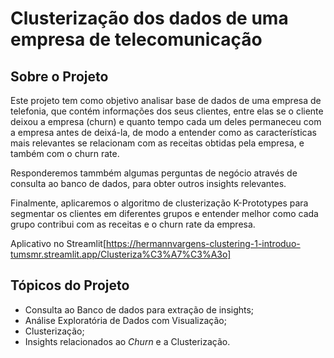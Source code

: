 # Clusterização dos dados de uma empresa de telecomunicação

## Sobre o Projeto

Este projeto tem como objetivo analisar base de dados de uma empresa de telefonia, que contém informações dos seus clientes, entre elas se o cliente deixou a empresa (churn) e quanto tempo cada um deles permaneceu com a empresa antes de deixá-la, de modo a entender como as características mais relevantes se relacionam com as receitas obtidas pela empresa, e também com o churn rate.

Responderemos tammbém algumas perguntas de negócio através de consulta ao banco de dados, para obter outros insights relevantes.

Finalmente, aplicaremos o algoritmo de clusterização K-Prototypes para segmentar os clientes em diferentes grupos e entender melhor como cada grupo contribui com as receitas e o churn rate da empresa.

Aplicativo no Streamlit[https://hermannvargens-clustering-1-introduo-tumsmr.streamlit.app/Clusteriza%C3%A7%C3%A3o]

## Tópicos do Projeto

- Consulta ao Banco de dados para extração de insights;
- Análise Exploratória de Dados com Visualização;
- Clusterização;
- Insights relacionados ao *Churn* e a Clusterização.